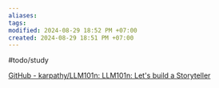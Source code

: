 ```yaml
---
aliases: 
tags: 
modified: 2024-08-29 18:52 PM +07:00
created: 2024-08-29 18:51 PM +07:00
---
```

#todo/study 

[GitHub - karpathy/LLM101n: LLM101n: Let's build a Storyteller](https://github.com/karpathy/LLM101n)